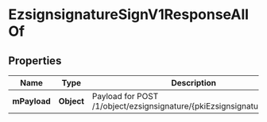 

# EzsignsignatureSignV1ResponseAllOf


## Properties

| Name | Type | Description | Notes |
|------------ | ------------- | ------------- | -------------|
|**mPayload** | **Object** | Payload for POST /1/object/ezsignsignature/{pkiEzsignsignatureID}/sign |  |



